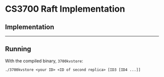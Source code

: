 # CS3700 Raft Implementation

## Implementation

---

## Running

With the compiled binary, `3700kvstore`:

```
./3700kvstore <your ID> <ID of second replica> [ID3 [ID4 ...]]
```


